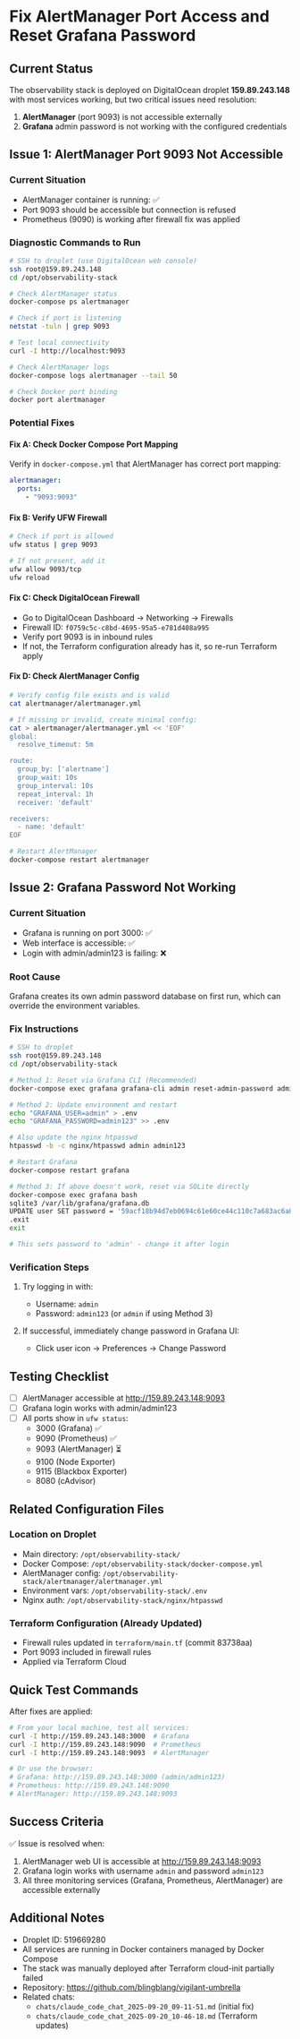 # Fix AlertManager Port Access and Reset Grafana Password

## Current Status
The observability stack is deployed on DigitalOcean droplet **159.89.243.148** with most services working, but two critical issues need resolution:

1. **AlertManager** (port 9093) is not accessible externally
2. **Grafana** admin password is not working with the configured credentials

## Issue 1: AlertManager Port 9093 Not Accessible

### Current Situation
- AlertManager container is running: ✅
- Port 9093 should be accessible but connection is refused
- Prometheus (9090) is working after firewall fix was applied

### Diagnostic Commands to Run
```bash
# SSH to droplet (use DigitalOcean web console)
ssh root@159.89.243.148
cd /opt/observability-stack

# Check AlertManager status
docker-compose ps alertmanager

# Check if port is listening
netstat -tuln | grep 9093

# Test local connectivity
curl -I http://localhost:9093

# Check AlertManager logs
docker-compose logs alertmanager --tail 50

# Check Docker port binding
docker port alertmanager
```

### Potential Fixes

#### Fix A: Check Docker Compose Port Mapping
Verify in `docker-compose.yml` that AlertManager has correct port mapping:
```yaml
alertmanager:
  ports:
    - "9093:9093"
```

#### Fix B: Verify UFW Firewall
```bash
# Check if port is allowed
ufw status | grep 9093

# If not present, add it
ufw allow 9093/tcp
ufw reload
```

#### Fix C: Check DigitalOcean Firewall
- Go to DigitalOcean Dashboard → Networking → Firewalls
- Firewall ID: `f0759c5c-c8bd-4695-95a5-e781d408a995`
- Verify port 9093 is in inbound rules
- If not, the Terraform configuration already has it, so re-run Terraform apply

#### Fix D: Check AlertManager Config
```bash
# Verify config file exists and is valid
cat alertmanager/alertmanager.yml

# If missing or invalid, create minimal config:
cat > alertmanager/alertmanager.yml << 'EOF'
global:
  resolve_timeout: 5m

route:
  group_by: ['alertname']
  group_wait: 10s
  group_interval: 10s
  repeat_interval: 1h
  receiver: 'default'

receivers:
  - name: 'default'
EOF

# Restart AlertManager
docker-compose restart alertmanager
```

## Issue 2: Grafana Password Not Working

### Current Situation
- Grafana is running on port 3000: ✅
- Web interface is accessible: ✅
- Login with admin/admin123 is failing: ❌

### Root Cause
Grafana creates its own admin password database on first run, which can override the environment variables.

### Fix Instructions

```bash
# SSH to droplet
ssh root@159.89.243.148
cd /opt/observability-stack

# Method 1: Reset via Grafana CLI (Recommended)
docker-compose exec grafana grafana-cli admin reset-admin-password admin123

# Method 2: Update environment and restart
echo "GRAFANA_USER=admin" > .env
echo "GRAFANA_PASSWORD=admin123" >> .env

# Also update the nginx htpasswd
htpasswd -b -c nginx/htpasswd admin admin123

# Restart Grafana
docker-compose restart grafana

# Method 3: If above doesn't work, reset via SQLite directly
docker-compose exec grafana bash
sqlite3 /var/lib/grafana/grafana.db
UPDATE user SET password = '59acf18b94d7eb0694c61e60ce44c110c7a683ac6a8f09580d626f90f4a242000746579358d77dd9e570e83fa24faa88a8a6', salt = 'F3FAxVm33R', rands = 'NX4xTjB9IV', mtime = datetime('now') WHERE login = 'admin';
.exit
exit

# This sets password to 'admin' - change it after login
```

### Verification Steps
1. Try logging in with:
   - Username: `admin`
   - Password: `admin123` (or `admin` if using Method 3)

2. If successful, immediately change password in Grafana UI:
   - Click user icon → Preferences → Change Password

## Testing Checklist

- [ ] AlertManager accessible at http://159.89.243.148:9093
- [ ] Grafana login works with admin/admin123
- [ ] All ports show in `ufw status`:
  - 3000 (Grafana) ✅
  - 9090 (Prometheus) ✅
  - 9093 (AlertManager) ⏳
  - 9100 (Node Exporter)
  - 9115 (Blackbox Exporter)
  - 8080 (cAdvisor)

## Related Configuration Files

### Location on Droplet
- Main directory: `/opt/observability-stack/`
- Docker Compose: `/opt/observability-stack/docker-compose.yml`
- AlertManager config: `/opt/observability-stack/alertmanager/alertmanager.yml`
- Environment vars: `/opt/observability-stack/.env`
- Nginx auth: `/opt/observability-stack/nginx/htpasswd`

### Terraform Configuration (Already Updated)
- Firewall rules updated in `terraform/main.tf` (commit 83738aa)
- Port 9093 included in firewall rules
- Applied via Terraform Cloud

## Quick Test Commands

After fixes are applied:
```bash
# From your local machine, test all services:
curl -I http://159.89.243.148:3000  # Grafana
curl -I http://159.89.243.148:9090  # Prometheus
curl -I http://159.89.243.148:9093  # AlertManager

# Or use the browser:
# Grafana: http://159.89.243.148:3000 (admin/admin123)
# Prometheus: http://159.89.243.148:9090
# AlertManager: http://159.89.243.148:9093
```

## Success Criteria

✅ Issue is resolved when:
1. AlertManager web UI is accessible at http://159.89.243.148:9093
2. Grafana login works with username `admin` and password `admin123`
3. All three monitoring services (Grafana, Prometheus, AlertManager) are accessible externally

## Additional Notes

- Droplet ID: 519669280
- All services are running in Docker containers managed by Docker Compose
- The stack was manually deployed after Terraform cloud-init partially failed
- Repository: https://github.com/blingblang/vigilant-umbrella
- Related chats:
  - `chats/claude_code_chat_2025-09-20_09-11-51.md` (initial fix)
  - `chats/claude_code_chat_2025-09-20_10-46-18.md` (Terraform updates)